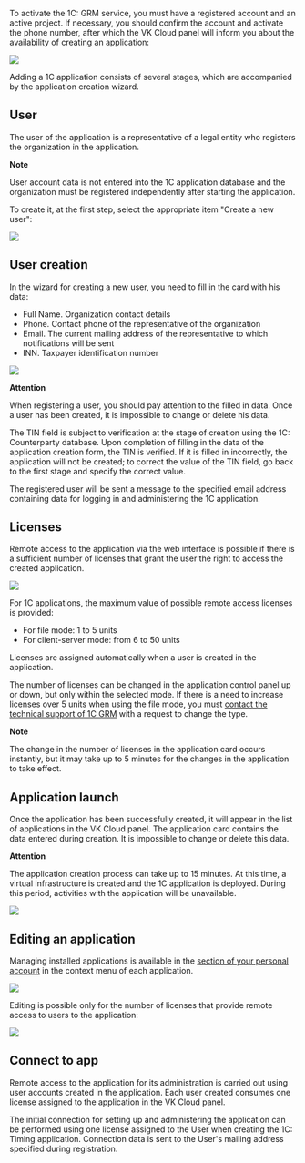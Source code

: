 To activate the 1C: GRM service, you must have a registered account and an active project. If necessary, you should confirm the account and activate the phone number, after which the VK Cloud panel will inform you about the availability of creating an application:

![](./assets/1598868682430-1598868682429.png)

Adding a 1C application consists of several stages, which are accompanied by the application creation wizard.

## User

The user of the application is a representative of a legal entity who registers the organization in the application.

**Note**

User account data is not entered into the 1C application database and the organization must be registered independently after starting the application.

To create it, at the first step, select the appropriate item "Create a new user":

![](./assets/1598870898164-1598870898164.png)

## User creation

In the wizard for creating a new user, you need to fill in the card with his data:

- Full Name. Organization contact details
- Phone. Contact phone of the representative of the organization
- Email. The current mailing address of the representative to which notifications will be sent
- INN. Taxpayer identification number

![](./assets/1597996050267-1597996050267.png)

**Attention**

When registering a user, you should pay attention to the filled in data. Once a user has been created, it is impossible to change or delete his data.

The TIN field is subject to verification at the stage of creation using the 1C: Counterparty database. Upon completion of filling in the data of the application creation form, the TIN is verified. If it is filled in incorrectly, the application will not be created; to correct the value of the TIN field, go back to the first stage and specify the correct value.

The registered user will be sent a message to the specified email address containing data for logging in and administering the 1C application.

## Licenses

Remote access to the application via the web interface is possible if there is a sufficient number of licenses that grant the user the right to access the created application.

![](./assets/1598874986818-1598874986818.png)

For 1C applications, the maximum value of possible remote access licenses is provided:

- For file mode: 1 to 5 units
- For client-server mode: from 6 to 50 units

Licenses are assigned automatically when a user is created in the application.

The number of licenses can be changed in the application control panel up or down, but only within the selected mode. If there is a need to increase licenses over 5 units when using the file mode, you must [contact the technical support of 1C GRM](mailto:support.1c.grm@mcs.mail.ru) with a request to change the type.

**Note**

The change in the number of licenses in the application card occurs instantly, but it may take up to 5 minutes for the changes in the application to take effect.

## Application launch

Once the application has been successfully created, it will appear in the list of applications in the VK Cloud panel. The application card contains the data entered during creation. It is impossible to change or delete this data.

**Attention**

The application creation process can take up to 15 minutes. At this time, a virtual infrastructure is created and the 1C application is deployed. During this period, activities with the application will be unavailable.

![](./assets/1598881500890-1598881500890.png)

## Editing an application

Managing installed applications is available in the [section of your personal account](https://msk.cloud.vk.com/app/services/grm/apps/) in the context menu of each application.

![](./assets/1598881691615-1598881691615.png)

Editing is possible only for the number of licenses that provide remote access to users to the application:

![](./assets/1597996712818-1597996712818.png)

## Connect to app

Remote access to the application for its administration is carried out using user accounts created in the application. Each user created consumes one license assigned to the application in the VK Cloud panel.

The initial connection for setting up and administering the application can be performed using one license assigned to the User when creating the 1C: Timing application. Connection data is sent to the User's mailing address specified during registration.
